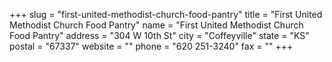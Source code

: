 +++
slug = "first-united-methodist-church-food-pantry"
title = "First United Methodist Church Food Pantry"
name = "First United Methodist Church Food Pantry"
address = "304 W 10th St"
city = "Coffeyville"
state = "KS"
postal = "67337"
website = ""
phone = "620 251-3240"
fax = ""
+++

